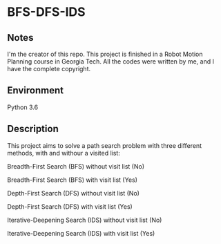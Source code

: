 # BFS-DFS-IDS

## Notes
I'm the creator of this repo. This project is finished in a Robot Motion Planning course in Georgia Tech. All the codes were written by me, and I have the complete copyright. 

## Environment
Python 3.6


## Description
This project aims to solve a path search problem with three different methods, with and withour a visited list:

Breadth-First Search (BFS)  without visit list (No)

Breadth-First Search (BFS) with visit list (Yes)

Depth-First Search (DFS) without visit list (No)

Depth-First Search (DFS) with visit list (Yes)

Iterative-Deepening Search (IDS) without visit list (No)

Iterative-Deepening Search (IDS) with visit list (Yes)
